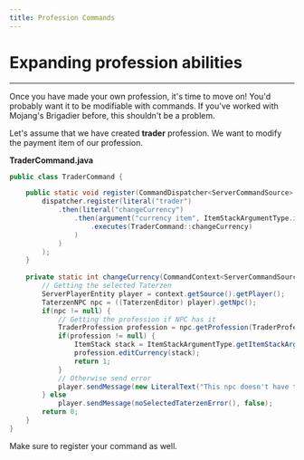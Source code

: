 ```yaml
---
title: Profession Commands
---
```



# Expanding profession abilities

---

Once you have made your own profession, it's time to move on!
You'd probably want it to be modifiable with commands. If you've
worked with Mojang's Brigadier before, this shouldn't be a problem.


Let's assume that we have created **trader** profession. We want to
modify the payment item of our profession.

**TraderCommand.java**
```java
public class TraderCommand {

	public static void register(CommandDispatcher<ServerCommandSource> dispatcher, boolean dedicated) {
		dispatcher.register(literal("trader")
			.then(literal("changeCurrency")
				.then(argument("currency item", ItemStackArgumentType.itemStack())
					.executes(TraderCommand::changeCurrency)
				)	
			)
		);
	}
	
	private static int changeCurrency(CommandContext<ServerCommandSource> context) throws CommandSyntaxException {
		// Getting the selected Taterzen
		ServerPlayerEntity player = context.getSource().getPlayer();
		TaterzenNPC npc = ((TaterzenEditor) player).getNpc();
		if(npc != null) {
			// Getting the profession if NPC has it
			TraderProfession profession = npc.getProfession(TraderProfession.ID);
			if(profession != null) {
				ItemStack stack = ItemStackArgumentType.getItemStackArgument(commandContext, "currency item");
				profession.editCurrency(stack);
				return 1;
			}
			// Otherwise send error
			player.sendMessage(new LiteralText("This npc doesn't have trader profession :'( ..."), false);
		} else
			player.sendMessage(noSelectedTaterzenError(), false);
		return 0;
	}
}

```

Make sure to register your command as well.
